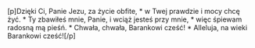 [p]Dzięki Ci, Panie Jezu, za życie obfite, * w Twej prawdzie i mocy chcę żyć. * Ty zbawiłeś mnie, Panie, i wciąż jesteś przy mnie, * więc śpiewam radosną mą pieśń. * Chwała, chwała, Barankowi cześć! * Alleluja, na wieki Barankowi cześć![/p]